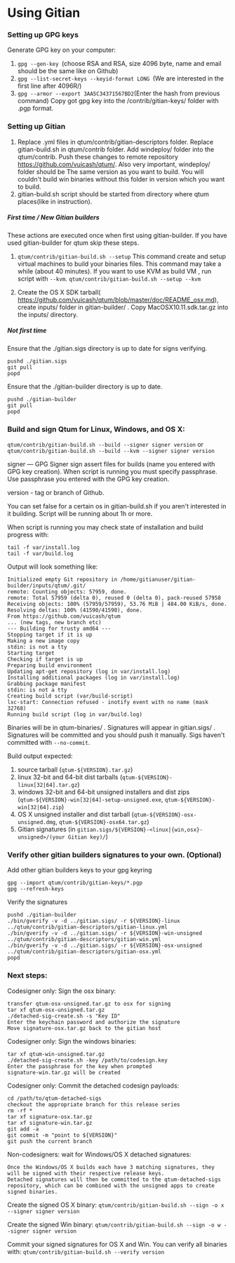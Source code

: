 Using Gitian
====================
### Setting up GPG keys
Generate GPG key on your computer:
1. ```gpg --gen-key ```(choose RSA and RSA, size 4096 byte, name and email should be the same like on Github)
2. ```gpg --list-secret-keys --keyid-format LONG ```(We are interested in the first line after 4096R/)
3. ```gpg --armor --export 3AA5C34371567BD2```(Enter the hash from previous command)
Copy got gpg key into the /contrib/gitian-keys/ folder with .pgp format.
### Setting up Gitian
1. Replace .yml files in qtum/contrib/gitian-descriptors folder. Replace gitian-build.sh in qtum/contrib folder. Add windeploy/ folder into the qtum/contrib. Push these changes to remote repository https://github.com/vuicash/qtum/. Also very important, windeploy/ folder should be The same version as you want to build. You will couldn't build win binaries without this folder in version which you want to build.
2. gitian-build.sh script should be started from directory where qtum places(like in instruction).
##### First time / New Gitian builders
These actions are executed once when first using gitian-builder. If you have used gitian-builder for qtum skip these steps.
1. ```qtum/contrib/gitian-build.sh --setup``` This command create and setup virtual machines to build your binaries files. This command may take a while (about 40 minutes). If you want to use KVM as build VM , run script with ```--kvm```.
    ```qtum/contrib/gitian-build.sh --setup --kvm```

2. Create the OS X SDK tarball( https://github.com/vuicash/qtum/blob/master/doc/README_osx.md), create inputs/ folder in gitian-builder/ . Copy MacOSX10.11.sdk.tar.gz into the inputs/ directory.
##### Not first time
Ensure that the ./gitian.sigs directory is up to date for signs verifying.

    pushd ./gitian.sigs
    git pull
    popd

Ensure that the ./gitian-builder directory is up to date.

    pushd ./gitian-builder
    git pull
    popd

### Build and sign Qtum for Linux, Windows, and OS X:

  ```qtum/contrib/gitian-build.sh --build --signer signer version``` or 
  ```qtum/contrib/gitian-build.sh --build --kvm --signer signer version```

signer — GPG Signer sign assert files for builds (name you entered with GPG key creation). When script is running you must specify passphrase. Use passphrase you entered with the GPG key creation. 

version - tag or branch of Github.

You can set false for a certain os in gitian-build.sh if you aren't interested in it building.
Script will be running about 1h or more.

When script is running you may check state of installation and build progress with:

    tail -f var/install.log
    tail -f var/build.log
    
Output will look something like:
    
    Initialized empty Git repository in /home/gitianuser/gitian-builder/inputs/qtum/.git/
    remote: Counting objects: 57959, done.
    remote: Total 57959 (delta 0), reused 0 (delta 0), pack-reused 57958
    Receiving objects: 100% (57959/57959), 53.76 MiB | 484.00 KiB/s, done.
    Resolving deltas: 100% (41590/41590), done.
    From https://github.com/vuicash/qtum
    ... (new tags, new branch etc)
    --- Building for trusty amd64 ---
    Stopping target if it is up
    Making a new image copy
    stdin: is not a tty
    Starting target
    Checking if target is up
    Preparing build environment
    Updating apt-get repository (log in var/install.log)
    Installing additional packages (log in var/install.log)
    Grabbing package manifest
    stdin: is not a tty
    Creating build script (var/build-script)
    lxc-start: Connection refused - inotify event with no name (mask 32768)
    Running build script (log in var/build.log)


Binaries will be in qtum-binaries/ . Signatures will appear in gitian.sigs/ . Signatures will be committed and you should push it manually. Sigs haven't committed with ```--no-commit```.

Build output expected:

  1. source tarball (`qtum-${VERSION}.tar.gz`)
  2. linux 32-bit and 64-bit dist tarballs (`qtum-${VERSION}-linux[32|64].tar.gz`)
  3. windows 32-bit and 64-bit unsigned installers and dist zips (`qtum-${VERSION}-win[32|64]-setup-unsigned.exe`, `qtum-${VERSION}-win[32|64].zip`)
  4. OS X unsigned installer and dist tarball (`qtum-${VERSION}-osx-unsigned.dmg`, `qtum-${VERSION}-osx64.tar.gz`)
  5. Gitian signatures (in `gitian.sigs/${VERSION}-<linux|{win,osx}-unsigned>/(your Gitian key)/`)

### Verify other gitian builders signatures to your own. (Optional)

Add other gitian builders keys to your gpg keyring

    gpg --import qtum/contrib/gitian-keys/*.pgp
    gpg --refresh-keys

Verify the signatures

    pushd ./gitian-builder
    ./bin/gverify -v -d ../gitian.sigs/ -r ${VERSION}-linux ../qtum/contrib/gitian-descriptors/gitian-linux.yml
    ./bin/gverify -v -d ../gitian.sigs/ -r ${VERSION}-win-unsigned ../qtum/contrib/gitian-descriptors/gitian-win.yml
    ./bin/gverify -v -d ../gitian.sigs/ -r ${VERSION}-osx-unsigned ../qtum/contrib/gitian-descriptors/gitian-osx.yml
    popd

### Next steps:

Codesigner only: Sign the osx binary:

    transfer qtum-osx-unsigned.tar.gz to osx for signing
    tar xf qtum-osx-unsigned.tar.gz
    ./detached-sig-create.sh -s "Key ID"
    Enter the keychain password and authorize the signature
    Move signature-osx.tar.gz back to the gitian host

Codesigner only: Sign the windows binaries:

    tar xf qtum-win-unsigned.tar.gz
    ./detached-sig-create.sh -key /path/to/codesign.key
    Enter the passphrase for the key when prompted
    signature-win.tar.gz will be created

Codesigner only: Commit the detached codesign payloads:

    cd /path/to/qtum-detached-sigs
    checkout the appropriate branch for this release series
    rm -rf *
    tar xf signature-osx.tar.gz
    tar xf signature-win.tar.gz
    git add -a
    git commit -m "point to ${VERSION}"
    git push the current branch

Non-codesigners: wait for Windows/OS X detached signatures:

    Once the Windows/OS X builds each have 3 matching signatures, they will be signed with their respective release keys.
    Detached signatures will then be committed to the qtum-detached-sigs repository, which can be combined with the unsigned apps to create signed binaries.

Create the signed OS X binary:
```qtum/contrib/gitian-build.sh --sign -o x --signer signer version```

Create the signed Win binary:
```qtum/contrib/gitian-build.sh --sign -o w --signer signer version```

Commit your signed signatures for OS X and Win.
You can verify all binaries with:
```qtum/contrib/gitian-build.sh --verify version```